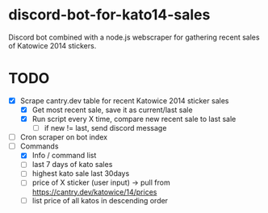 # discord-bot-for-kato14-sales
Discord bot combined with a node.js webscraper for gathering recent sales of Katowice 2014 stickers.

# TODO

* [X] Scrape cantry.dev table for recent Katowice 2014 sticker sales
    * [X] Get most recent sale, save it as current/last sale
    * [X] Run script every X time, compare new recent sale to last sale
        * [ ] if new != last, send discord message
* [ ] Cron scraper on bot index
* [ ] Commands
    * [X] Info / command list
    * [ ] last 7 days of kato sales
    * [ ] highest kato sale last 30days
    * [ ] price of X sticker (user input) -> pull from https://cantry.dev/katowice/14/prices
    * [ ] list price of all katos in descending order